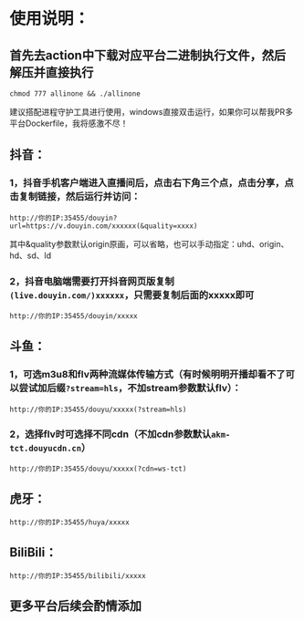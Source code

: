# **使用说明：**  
## 首先去action中下载对应平台二进制执行文件，然后解压并直接执行
```
chmod 777 allinone && ./allinone
```
建议搭配进程守护工具进行使用，windows直接双击运行，如果你可以帮我PR多平台Dockerfile，我将感激不尽！  
## **抖音：**
### 1，抖音手机客户端进入直播间后，点击右下角三个点，点击分享，点击复制链接，然后运行并访问：
```
http://你的IP:35455/douyin?url=https://v.douyin.com/xxxxxx(&quality=xxxx)
```
其中&quality参数默认origin原画，可以省略，也可以手动指定：uhd、origin、hd、sd、ld
### 2，抖音电脑端需要打开抖音网页版复制`(live.douyin.com/)xxxxxx`，只需要复制后面的xxxxx即可
```
http://你的IP:35455/douyin/xxxxx
```
## **斗鱼：**
### 1，可选m3u8和flv两种流媒体传输方式（有时候明明开播却看不了可以尝试加后缀`?stream=hls`，不加stream参数默认flv）：
```
http://你的IP:35455/douyu/xxxxx(?stream=hls)
```
### 2，选择flv时可选择不同cdn（不加cdn参数默认`akm-tct.douyucdn.cn`）
```
http://你的IP:35455/douyu/xxxxx(?cdn=ws-tct)
```
## **虎牙：**
```
http://你的IP:35455/huya/xxxxx
```
## **BiliBili：**
```
http://你的IP:35455/bilibili/xxxxx
```
## 更多平台后续会酌情添加
